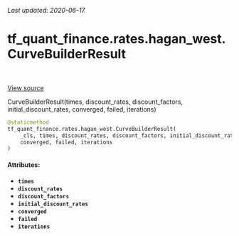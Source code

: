 <!--
This file is generated by a tool. Do not edit directly.
For open-source contributions the docs will be updated automatically.
-->

*Last updated: 2020-06-17.*

<div itemscope itemtype="http://developers.google.com/ReferenceObject">
<meta itemprop="name" content="tf_quant_finance.rates.hagan_west.CurveBuilderResult" />
<meta itemprop="path" content="Stable" />
<meta itemprop="property" content="__new__"/>
</div>

# tf_quant_finance.rates.hagan_west.CurveBuilderResult

<!-- Insert buttons and diff -->

<table class="tfo-notebook-buttons tfo-api" align="left">
</table>

<a target="_blank" href="https://github.com/google/tf-quant-finance/blob/master/tf_quant_finance/rates/hagan_west/bond_curve.py">View source</a>



CurveBuilderResult(times, discount_rates, discount_factors, initial_discount_rates, converged, failed, iterations)

```python
@staticmethod
tf_quant_finance.rates.hagan_west.CurveBuilderResult(
    _cls, times, discount_rates, discount_factors, initial_discount_rates,
    converged, failed, iterations
)
```



<!-- Placeholder for "Used in" -->


#### Attributes:

* <b>`times`</b>
* <b>`discount_rates`</b>
* <b>`discount_factors`</b>
* <b>`initial_discount_rates`</b>
* <b>`converged`</b>
* <b>`failed`</b>
* <b>`iterations`</b>


